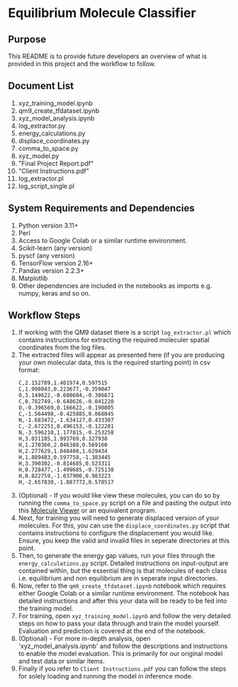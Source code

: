 # Equilibrium Molecule Classifier

## Purpose
This README is to provide future developers an overview of what is provided in this project and the workflow to follow.

## Document List
1. xyz_training_model.ipynb
2. qm9_create_tfdataset.ipynb
3. xyz_model_analysis.ipynb
4. log_extractor.py
5. energy_calculations.py
6. displace_coordinates.py
7. comma_to_space.py
8. xyz_model.py
9. "Final Project Report.pdf"
10. "Client Instructions.pdf"
11. log_extractor.pl
12. log_script_single.pl

## System Requirements and Dependencies
1. Python version 3.11+
2. Perl
3. Access to Google Colab or a similar runtime environment.
4. Scikit-learn (any version)
5. pyscf (any version)
6. TensorFlow version 2.16+ 
7. Pandas version 2.2.3+
8. Matplotlib
5. Other dependencies are included in the notebooks as imports e.g. numpy, keras and so on.

## Workflow Steps
1. If working with the QM9 dataset there is a script `log_extractor.pl` which contains instructions for extracting the required moleculer spatial coordinates from the log files.
2. The extracted files will appear as presented here (if you are producing your own molecular data, this is the required starting point) in csv format:
    ```
    C,2.152789,1.401974,0.597515
    C,1.998043,0.223677,-0.359047
    O,3.149622,-0.608604,-0.386871
    C,0.782749,-0.648626,-0.041220
    O,-0.396569,0.166622,-0.190805
    C,-1.564498,-0.425885,0.068045
    N,-1.683472,-1.634127,0.433307
    C,-2.672251,0.496153,-0.122281
    N,-3.596210,1.177815,-0.253258
    H,3.031185,1.993769,0.327938
    H,1.270360,2.046388,0.569160
    H,2.277629,1.048408,1.629434
    H,1.889483,0.597758,-1.383445
    H,3.390302,-0.814685,0.523311
    H,0.728477,-1.499685,-0.725138
    H,0.822759,-1.037900,0.983223
    H,-2.657830,-1.887772,0.578517
    ```
3. (Optional) - If you would like view these molecules, you can do so by running the `comma_to_space.py` script on a file and pasting the output into this [Molecule Viewer](https://liwt31.github.io/2022/01/02/online_viewer/) or an equivalent program.
4. Next, for training you will need to generate displaced version of your molecules. For this, you can use the `displace_coordinates.py` script that contains instructions to configure the displacement you would like. Ensure, you keep the valid and invalid files in seperate directories at this point.
5. Then, to generate the energy gap values, run your files through the `energy_calculations.py` script. Detailed instructions on input-output are contained within, but the essential thing is that molecules of each class i.e. equilibrium and non equilibrium are in seperate input directories.
6. Now, refer to the `qm9_create_tfdataset.ipynb` notebook which requires either Google Colab or a similar runtime environment. The notebook has detailed instructions and after this your data will be ready to be fed into the training model.
7. For training, open `xyz_training_model.ipynb` and follow the very detailed steps on how to pass your data through and train the model yourself. Evaluation and prediction is covered at the end of the notebook.
8. (Optional) - For more in-depth analysis, open 'xyz_model_analysis.ipynb' and follow the descriptions and instructions to enable the model evaluation. This is primarily for our original model and test data or similar items.
9. Finally if you refer to `Client Instructions.pdf` you can follow the steps for solely loading and running the model in inference mode.